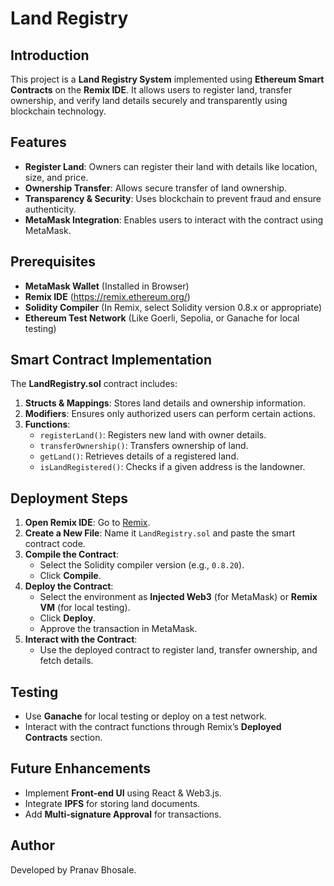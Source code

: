 # Land Registry

## Introduction
This project is a **Land Registry System** implemented using **Ethereum Smart Contracts** on the **Remix IDE**. It allows users to register land, transfer ownership, and verify land details securely and transparently using blockchain technology.

## Features
- **Register Land**: Owners can register their land with details like location, size, and price.
- **Ownership Transfer**: Allows secure transfer of land ownership.
- **Transparency & Security**: Uses blockchain to prevent fraud and ensure authenticity.
- **MetaMask Integration**: Enables users to interact with the contract using MetaMask.

## Prerequisites
- **MetaMask Wallet** (Installed in Browser)
- **Remix IDE** (https://remix.ethereum.org/)
- **Solidity Compiler** (In Remix, select Solidity version 0.8.x or appropriate)
- **Ethereum Test Network** (Like Goerli, Sepolia, or Ganache for local testing)

## Smart Contract Implementation
The **LandRegistry.sol** contract includes:
1. **Structs & Mappings**: Stores land details and ownership information.
2. **Modifiers**: Ensures only authorized users can perform certain actions.
3. **Functions**:
   - `registerLand()`: Registers new land with owner details.
   - `transferOwnership()`: Transfers ownership of land.
   - `getLand()`: Retrieves details of a registered land.
   - `isLandRegistered()`: Checks if a given address is the landowner.

## Deployment Steps
1. **Open Remix IDE**: Go to [Remix](https://remix.ethereum.org/).
2. **Create a New File**: Name it `LandRegistry.sol` and paste the smart contract code.
3. **Compile the Contract**:
   - Select the Solidity compiler version (e.g., `0.8.20`).
   - Click **Compile**.
4. **Deploy the Contract**:
   - Select the environment as **Injected Web3** (for MetaMask) or **Remix VM** (for local testing).
   - Click **Deploy**.
   - Approve the transaction in MetaMask.
5. **Interact with the Contract**:
   - Use the deployed contract to register land, transfer ownership, and fetch details.

## Testing
- Use **Ganache** for local testing or deploy on a test network.
- Interact with the contract functions through Remix’s **Deployed Contracts** section.

## Future Enhancements
- Implement **Front-end UI** using React & Web3.js.
- Integrate **IPFS** for storing land documents.
- Add **Multi-signature Approval** for transactions.

## Author
Developed by Pranav Bhosale.
